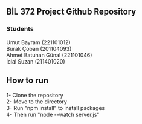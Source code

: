 ## BİL 372 Project Github Repository

### Students
Umut Bayram (221101012) <br>
Burak Çoban (201104093) <br>
Ahmet Batuhan Günal (221101046) <br>
İclal Suzan (211401020) <br>

## How to run
1- Clone the repository <br>
2- Move to the directory <br>
3- Run "npm install" to install packages <br>
4- Then run "node --watch server.js" <br>


